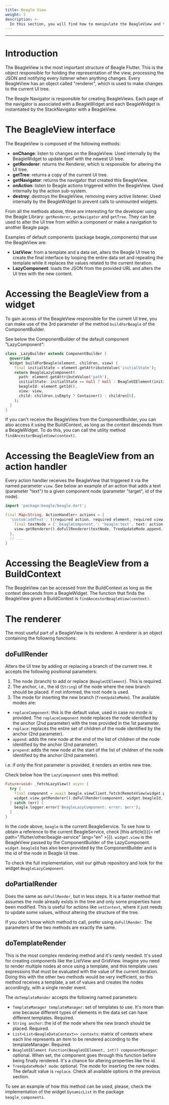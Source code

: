 ```yaml
---
title: Beagle View
weight: 3
description: >-
  In this section, you will find how to manipulate the BeagleView and trigger new renders
---
```


---

# Introduction
The BeagleView is the most important structure of Beagle Flutter. This is the object responsible for holding the representation of the view, processing the JSON and notifying every listener when anything changes. Every BeagleView has an object called "renderer", which is used to make changes to the current UI tree.

The Beagle Navigator is responsible for creating BeagleViews. Each page of the navigator is associated with a BeagleWidget and each BeagleWidget is instantiated by the StackNavigator with a BeagleView.

# The BeagleView interface
The BeagleView is composed of the following methods:

- **onChange**: listen to changes on the BeagleView. Used internally by the BeagleWidget to update itself with the newest UI tree.
- **getRenderer**: returns the Renderer, which is responsible for altering the UI tree.
- **getTree**: returns a copy of the current UI tree.
- **getNavigator**: returns the navigator that created this BeagleView.
- **onAction**: listen to Beagle actions triggered within the BeagleView. Used internally by the action sub-system.
- **destroy**: destroys the BeagleView, removing every active listener. Used internally by the BeagleWidget to prevent calls to unmounted widgets.

From all the methods above, three are interesting for the developer using the Beagle Library: `getRenderer`, `getNavigator` and `getTree`. They can be used to alter the UI tree from within a component or make a navigation to another Beagle page.

Examples of default components (package beagle_components) that use the BeagleView are:

- **ListView**: from a template and a data set, alters the Beagle UI tree to create the final interface by looping the entire data set and repeating the template while it replaces the values related to the current iteration.
- **LazyComponent**: loads the JSON from the provided URL and alters the UI tree with the new content.

# Accessing the BeagleView from a widget
To gain access of the BeagleView responsible for the current UI tree, you can make use of the 3rd parameter of the method `buildForBeagle` of the ComponentBuilder.

See below the ComponentBuilder of the default component "LazyComponent":

```dart
class _LazyBuilder extends ComponentBuilder {
  @override
  Widget buildForBeagle(element, children, view) {
    final initialState = element.getAttributeValue('initialState');
    return BeagleLazyComponent(
      path: element.getAttributeValue('path'),
      initialState: initialState == null ? null : BeagleUIElement(initialState),
      beagleId: element.getId(),
      view: view,
      child: children.isEmpty ? Container() : children[0],
    );
  }
}
```

If you can't receive the BeagleView from the ComponentBuilder, you can also access it using the BuildContext, as long as the context descends from a BeagleWidget. To do this, you can call the utility method `findAncestorBeagleView(context)`.

# Accessing the BeagleView from an action handler
Every action handler receives the BeagleView that triggered it via the named parameter `view`. See below an example of an action that adds a text (parameter "text") to a given component node (parameter "target", id of the node).

```dart
import 'package:beagle/beagle.dart';

final Map<String, ActionHandler> actions = {
  'custom:addText': ({required action, required element, required view, required context}) {
    final textNode = {'_beagleComponent_': 'beagle:text', text: action.getAttributeValue('text')};
    view.getRenderer().doFullRenderer(textNode, TreeUpdateMode.append, action.getAttributeValue('target'))
  },
  // ...
}
```

# Accessing the BeagleView from a BuildContext
The BeagleView can be accessed from the BuildContext as long as the context descends from a BeagleWidget. The function that finds the BeagleView given a BuildContext is `findAncestorBeagleView(context)`.

# The renderer
The most useful part of a BeagleView is its renderer. A renderer is an object containing the following functions:

## doFullRender
Alters the UI tree by adding or replacing a branch of the current tree. It accepts the following positional parameters:

1. The node (branch) to add or replace (`BeagleUIElement`). This is required.
2. The anchor, i.e., the id (`String`) of the node where the new branch should be placed. If not informed, the root node is used.
3. The mode for inserting the new branch (`TreeUpdateMode`). The available modes are:
- `replaceComponent`: this is the default value, used in case no mode is provided. The `replaceComponent` mode replaces the node identified by the anchor (2nd parameter) with the tree provided in the 1st parameter.
- `replace`: replaces the entire set of children of the node identified by the anchor (2nd parameter).
- `append`: adds the new node at the end of the list of children of the node identified by the anchor (2nd parameter).
- `prepend`: adds the new node at the start of the list of children of the node identified by the anchor (2nd parameter).

i.e. if only the first parameter is provided, it renders an entire new tree.

Check below how the `LazyComponent` uses this method:

```dart
Future<void> _fetchLazyView() async {
  try {
    final component = await beagle.viewClient.fetch(RemoteView(widget.path));
    widget.view.getRenderer().doFullRender(component, widget.beagleId, TreeUpdateMode.replace);
  } catch (err) {
    beagle.logger.error('BeagleLazyComponent: error: $err');
  }
}
```

In the code above, `beagle` is the current BeagleService. To see how to obtain a reference to the current BeagleService, check [this article]({{< ref path="/flutter/other/beagle-service" lang="en" >}}). `widget.view` is the BeagleView passed by the ComponentBuilder of the LazyComponent. `widget.beagleId` has also been provided by the ComponentBuilder and is the id of the node in Beagle UI tree.

To check the full implementation, visit our github repository and look for the widget `BeagleLazyComponent`.

## doPartialRender
Does the same as `doFullRender`, but in less steps. It is a faster method that assumes the node already exists in the tree and only some properties have been modified. This is useful for actions like `setContext`, where it just needs to update some values, without altering the structure of the tree.

If you don't know which method to call, prefer using `doFullRender`. The parameters of the two methods are exactly the same.

## doTemplateRender
This is the most complex rendering method and it's rarely needed. It's used for creating components like the ListView and GridView. Imagine you need to render multiple nodes at once using a template, and this template uses expressions that must be evaluated with the value of the current iteration. Doing this with the other two methods would be very inefficient, so this method receives a template, a set of values and creates the nodes accordingly, with a single render event.

The `doTemplateRender` accepts the following named parameters:

- `TemplateManager templateManager`: set of templates to use. It's more than one because different types of elements in the data set can have different templates. Required.
- `String anchor`: the id of the node where the new branch should be placed. Required.
- `List<List<BeagleDataContext>> contexts`: matrix of contexts where each line represents an item to be rendered according to the templateManager. Required.
- `BeagleUIElement Function(BeagleUIElement, int)? componentManager`: optional. When set, the component goes through this function before being finally rendered. It's a chance for altering properties like the id.
- `TreeUpdateMode? mode`: optional. The mode for inserting the new nodes. The default value is `replace`. Check all available options in the previous section.

To see an example of how this method can be used, please, check the implementation of the widget `DynamicList` in the package `beagle_components`.
